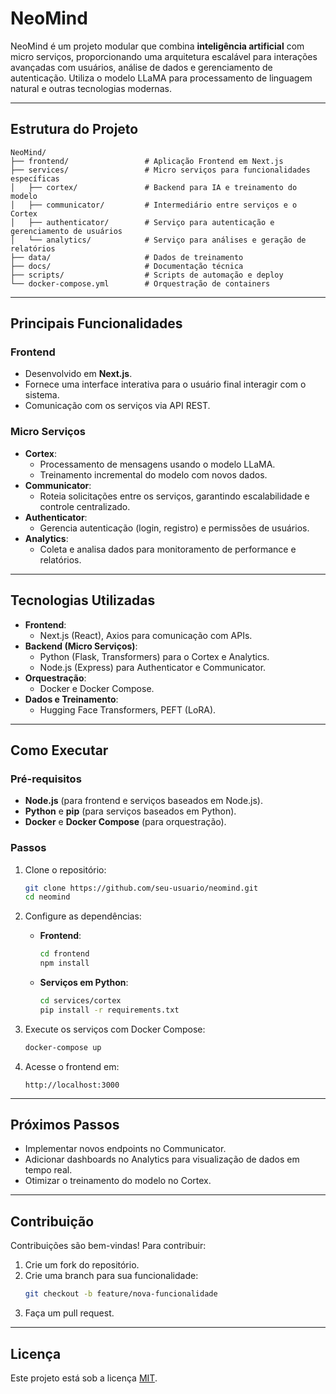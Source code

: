 # NeoMind

NeoMind é um projeto modular que combina **inteligência artificial** com micro serviços, proporcionando uma arquitetura escalável para interações avançadas com usuários, análise de dados e gerenciamento de autenticação. Utiliza o modelo LLaMA para processamento de linguagem natural e outras tecnologias modernas.

---

## **Estrutura do Projeto**

```
NeoMind/
├── frontend/                 # Aplicação Frontend em Next.js
├── services/                 # Micro serviços para funcionalidades específicas
│   ├── cortex/               # Backend para IA e treinamento do modelo
│   ├── communicator/         # Intermediário entre serviços e o Cortex
│   ├── authenticator/        # Serviço para autenticação e gerenciamento de usuários
│   └── analytics/            # Serviço para análises e geração de relatórios
├── data/                     # Dados de treinamento
├── docs/                     # Documentação técnica
├── scripts/                  # Scripts de automação e deploy
└── docker-compose.yml        # Orquestração de containers
```

---

## **Principais Funcionalidades**

### **Frontend**
- Desenvolvido em **Next.js**.
- Fornece uma interface interativa para o usuário final interagir com o sistema.
- Comunicação com os serviços via API REST.

### **Micro Serviços**
- **Cortex**:
  - Processamento de mensagens usando o modelo LLaMA.
  - Treinamento incremental do modelo com novos dados.
- **Communicator**:
  - Roteia solicitações entre os serviços, garantindo escalabilidade e controle centralizado.
- **Authenticator**:
  - Gerencia autenticação (login, registro) e permissões de usuários.
- **Analytics**:
  - Coleta e analisa dados para monitoramento de performance e relatórios.

---

## **Tecnologias Utilizadas**

- **Frontend**: 
  - Next.js (React), Axios para comunicação com APIs.
- **Backend (Micro Serviços)**:
  - Python (Flask, Transformers) para o Cortex e Analytics.
  - Node.js (Express) para Authenticator e Communicator.
- **Orquestração**:
  - Docker e Docker Compose.
- **Dados e Treinamento**:
  - Hugging Face Transformers, PEFT (LoRA).

---

## **Como Executar**

### **Pré-requisitos**
- **Node.js** (para frontend e serviços baseados em Node.js).
- **Python** e **pip** (para serviços baseados em Python).
- **Docker** e **Docker Compose** (para orquestração).

### **Passos**
1. Clone o repositório:
   ```bash
   git clone https://github.com/seu-usuario/neomind.git
   cd neomind
   ```

2. Configure as dependências:
   - **Frontend**:
     ```bash
     cd frontend
     npm install
     ```
   - **Serviços em Python**:
     ```bash
     cd services/cortex
     pip install -r requirements.txt
     ```

3. Execute os serviços com Docker Compose:
   ```bash
   docker-compose up
   ```

4. Acesse o frontend em:
   ```
   http://localhost:3000
   ```

---

## **Próximos Passos**

- Implementar novos endpoints no Communicator.
- Adicionar dashboards no Analytics para visualização de dados em tempo real.
- Otimizar o treinamento do modelo no Cortex.

---

## **Contribuição**

Contribuições são bem-vindas! Para contribuir:
1. Crie um fork do repositório.
2. Crie uma branch para sua funcionalidade:
   ```bash
   git checkout -b feature/nova-funcionalidade
   ```
3. Faça um pull request.

---

## **Licença**

Este projeto está sob a licença [MIT](LICENSE).
